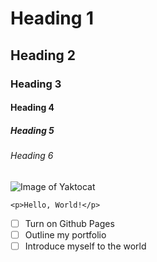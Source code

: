 # Heading 1
## Heading 2
### Heading 3
#### Heading 4
##### Heading 5
###### Heading 6

![Image of Yaktocat](https://octodex.github.com/images/yaktocat.png)

```
<p>Hello, World!</p>
```
- [ ] Turn on Github Pages
- [ ] Outline my portfolio
- [ ] Introduce myself to the world
